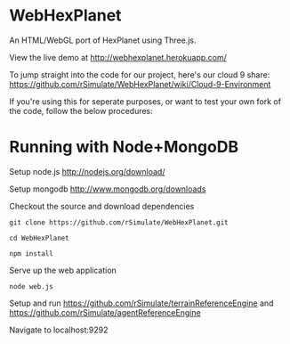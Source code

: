 WebHexPlanet
============

An HTML/WebGL port of HexPlanet using Three.js.

View the live demo at http://webhexplanet.herokuapp.com/

To jump straight into the code for our project, here's our cloud 9 share:
https://github.com/rSimulate/WebHexPlanet/wiki/Cloud-9-Environment

If you're using this for seperate purposes, or want to test your own fork of the code, follow the below procedures:

Running with Node+MongoDB
=========================

Setup node.js
http://nodejs.org/download/

Setup mongodb
http://www.mongodb.org/downloads

Checkout the source and download dependencies

`git clone https://github.com/rSimulate/WebHexPlanet.git`

`cd WebHexPlanet`

`npm install`

Serve up the web application

`node web.js`

Setup and run https://github.com/rSimulate/terrainReferenceEngine and https://github.com/rSimulate/agentReferenceEngine

Navigate to localhost:9292
